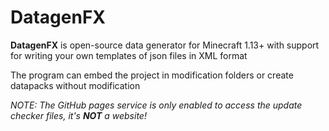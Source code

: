 # DatagenFX
**DatagenFX** is open-source data generator for Minecraft 1.13+ with support for writing your own templates of json files in XML format

The program can embed the project in modification folders or create datapacks without modification

_NOTE: The GitHub pages service is only enabled to access the update checker files, it's **NOT** a website!_ 
